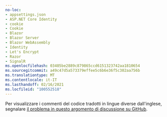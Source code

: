 ```yaml
---
no-loc:
- appsettings.json
- ASP.NET Core Identity
- cookie
- Cookie
- Blazor
- Blazor Server
- Blazor WebAssembly
- Identity
- Let's Encrypt
- Razor
- SignalR
ms.openlocfilehash: 03405be2889c879865ccd6151323742aa1810654
ms.sourcegitcommit: a49c47d5a573379effee5c6b6e36f5c302aa756b
ms.translationtype: MT
ms.contentlocale: it-IT
ms.lasthandoff: 02/16/2021
ms.locfileid: "100552518"
---
```

Per visualizzare i commenti del codice tradotti in lingue diverse dall'inglese, segnalare [il problema in questo argomento di discussione su GitHub](https://github.com/MicrosoftDocs/feedback/issues/2515).